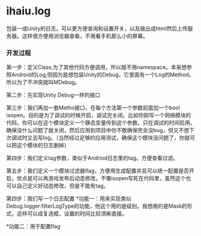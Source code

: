 # ihaiu.log
包装一成Unity的日志。可以更方便查询和设置开关，以及输出成html然后上传服务器。这样很方便用浏览器查看，不用看手机那么小的屏幕。


### 开发过程
第一步：定义Class,为了其他代码方便调用，所以就不用namespace。本来想参照Android的Log,但因为是想包装Unity的Debug，它里面有一个Log的Method。所以为了不冲突就叫MDebug。

第二步：先实现Unity Debug一样的接口

第三步：我们再加一套Metho接口，在每个方法第一个参数前面加一个bool isopen。目的是为了调试的时候开启，调试完关闭。比如你刚写一个网络模块的代码，你可以在这个模块定义一个静态变量传到这个参数，只在调试的时间启用，确保没什么问题了就关闭，然后应用到项目中你不敢确保完全没bug，但又不想下次调试时又去写log。（当然经过足够的应用测试，确保这个模块没问题了，你就可以把这个模块的日志删掉）

第四步：我们定义tag参数，类似于Andriod日志里的tag。方便查看过滤。

第五步：我们定义一个模块过滤器flag，方便用生成配置并且可以统一配置是否开启，优点是可以再游戏发布后动态修改。不像isopen写死在代码里，虽然这个也可以自己定义好动态修改，但是不能有tag。

第四步：我们写一个日志配置
*功能一：用来实现类似Debug.logger.filterLogType的功能，他这个用的是级别。我想用的是Mask的形式，这样可以成复选框，设置的时间比较清晰直接。

*功能二：用于配置flag